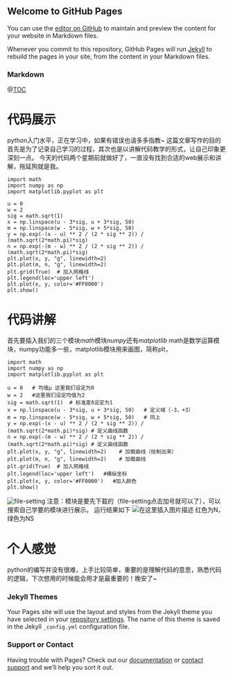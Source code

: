 ## Welcome to GitHub Pages

You can use the [editor on GitHub](https://github.com/tnge123/tnge.github.io/edit/gh-pages/index.md) to maintain and preview the content for your website in Markdown files.

Whenever you commit to this repository, GitHub Pages will run [Jekyll](https://jekyllrb.com/) to rebuild the pages in your site, from the content in your Markdown files.

### Markdown

@[TOC](用python画N和NS正态分布曲线)
# 代码展示
python入门水平，正在学习中，如果有错误也请多多指教~
这篇文章写作的目的首先是为了记录自己学习的过程，其次也是以讲解代码教学的形式，让自己印象更深刻一点。
今天的代码两个星期前就做好了，一直没有找到合适的web展示和讲解，拖延狗就是我。
```
import math
import numpy as np
import matplotlib.pyplot as plt

u = 0   
w = 2   
sig = math.sqrt(1) 
x = np.linspace(u - 3*sig, u + 3*sig, 50)   
m = np.linspace(w - 5*sig, w + 5*sig, 50)  
y = np.exp(-(x - u) ** 2 / (2 * sig ** 2)) / (math.sqrt(2*math.pi)*sig) 
n = np.exp(-(m - w) ** 2 / (2 * sig ** 2)) / (math.sqrt(2*math.pi)*sig) 
plt.plot(x, y, "g", linewidth=2)    
plt.plot(m, n, "g", linewidth=2)    
plt.grid(True)  # 加入网格线
plt.legend(loc='upper left')   
plt.plot(x, y, color='#FF0000')   
plt.show()
```
# 代码讲解
首先要插入我们的三个模块*math*模块*numpy*还有*matplotlib*
math是数学运算模块，numpy功能多一些，matplotlib模块用来画图，简称plt，

```
import math
import numpy as np
import matplotlib.pyplot as plt

u = 0   # 均值μ 这里我们设定为0 
w = 2   #这里我们设定均值为2
sig = math.sqrt(1)  # 标准差δ设定为1
x = np.linspace(u - 3*sig, u + 3*sig, 50)   # 定义域（-3，+3）
m = np.linspace(w - 5*sig, w + 5*sig, 50)   # 同上
y = np.exp(-(x - u) ** 2 / (2 * sig ** 2)) / (math.sqrt(2*math.pi)*sig) # 定义曲线函数
n = np.exp(-(m - w) ** 2 / (2 * sig ** 2)) / (math.sqrt(2*math.pi)*sig) # 定义曲线函数
plt.plot(x, y, "g", linewidth=2)    # 加载曲线（绘制出来）
plt.plot(m, n, "g", linewidth=2)    # 加载曲线
plt.grid(True)  # 加入网格线
plt.legend(loc='upper left')   #横纵坐标
plt.plot(x, y, color='#FF0000')   #加入颜色
plt.show()
```
![file-setting
](https://img-blog.csdnimg.cn/20201019004403957.png?x-oss-process=image/watermark,type_ZmFuZ3poZW5naGVpdGk,shadow_10,text_aHR0cHM6Ly9ibG9nLmNzZG4ubmV0L3RuZ2UxMjM=,size_16,color_FFFFFF,t_70#pic_center)
注意：模块是要先下载的（file-setting点击加号就可以了），可以搜索自己学要的模块进行展示。
运行结果如下
![在这里插入图片描述](https://img-blog.csdnimg.cn/20201019004723845.png?x-oss-process=image/watermark,type_ZmFuZ3poZW5naGVpdGk,shadow_10,text_aHR0cHM6Ly9ibG9nLmNzZG4ubmV0L3RuZ2UxMjM=,size_16,color_FFFFFF,t_70#pic_center)
红色为N，绿色为NS

# 个人感觉
python的编写并没有很难，上手比较简单，重要的是理解代码的意思，熟悉代码的逻辑，下次想用的时候能会用才是最重要的！晚安了~

### Jekyll Themes

Your Pages site will use the layout and styles from the Jekyll theme you have selected in your [repository settings](https://github.com/tnge123/tnge.github.io/settings). The name of this theme is saved in the Jekyll `_config.yml` configuration file.

### Support or Contact

Having trouble with Pages? Check out our [documentation](https://docs.github.com/categories/github-pages-basics/) or [contact support](https://github.com/contact) and we’ll help you sort it out.
